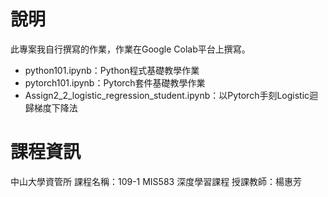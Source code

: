 # 說明
此專案我自行撰寫的作業，作業在Google Colab平台上撰寫。
* python101.ipynb：Python程式基礎教學作業
* pytorch101.ipynb：Pytorch套件基礎教學作業
* Assign2_2_logistic_regression_student.ipynb：以Pytorch手刻Logistic迴歸梯度下降法

# 課程資訊
中山大學資管所
課程名稱：109-1 MIS583 深度學習課程
授課教師：楊惠芳